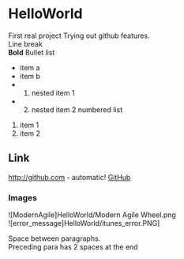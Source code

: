 # HelloWorld
First real project
Trying out github features.\
Line break \
**Bold**
Bullet list
- item a
- item b
- 1. nested item 1
- 2. nested item 2
numbered list
1. item 1
1. item 2
## Link
http://github.com - automatic!
[GitHub](http://github.com)

### Images
![ModernAgile]HelloWorld/Modern Agile Wheel.png
\
![error_message]HelloWorld/itunes_error.PNG]

Space between paragraphs.  
Preceding para has 2 spaces at the end



